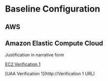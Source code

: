 # Baseline Configuration
## AWS

## Amazon Elastic Compute Cloud
Justification in narrative form  

[EC2 Verification 1](http://VerificationURL.com)

[UAA Verification 1](http://Verification 1 URL)
